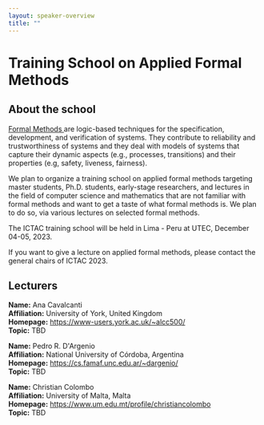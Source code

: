 ```yaml
---
layout: speaker-overview
title: ""
---
```


# Training School on Applied Formal Methods 

## About the  school

<a href = "https://www.fmeurope.org/formalmethods/" target="_blank"> Formal Methods </a> are logic-based techniques for the specification, development, and verification of systems.
They contribute to reliability and trustworthiness of systems and 
they deal with models of systems that capture their dynamic aspects (e.g., processes, transitions) and their properties (e.g, safety, liveness, fairness).

We plan to organize a training school on applied formal methods targeting master students, Ph.D. students, early-stage researchers, and lectures in the field of computer science and mathematics that are not familiar with formal methods and want to get a taste of what formal methods is. We plan to do so, via various lectures on selected formal methods. 

The ICTAC training school will be held in Lima - Peru at UTEC, December 04-05, 2023.   

If you want to give a lecture on applied formal methods, please contact the general chairs of ICTAC 2023.

## Lecturers

<div class="container">
<div class="row justify-content-start p-3">
  <!--  <div class="col-sm-2">
        <a href="/2022/speakers/AnaCavalcanti/">
            <div class="speakers-hover"></div>
            <img src="/2022/assets/img/people/small-AnaCavalcanti.jpg" alt="Ana Cavalcanti" title="Ana Cavalcanti" width="150"/>
        </a>
    </div> -->
    <div class="col-sm-10">
        <p><b>Name:</b>  Ana Cavalcanti <br/>
        <b>Affiliation:</b> University of York, United Kingdom <br/>
         <b>Homepage:</b> <a href="https://www-users.york.ac.uk/~alcc500/" target="_blank">https://www-users.york.ac.uk/~alcc500/</a> <br/>
        <b>Topic:</b> TBD </p> 
    </div>
</div>
<div class="row justify-content-start p-3">
      <!-- <div class="col-sm-2">
       <a href="/2022/speakers/PedroDArgenio/">
            <div class="speakers-hover"></div>
            <img src="/2022/assets/img/people/small-PedroDArgenio.jpg" alt="Pedro R. D'Argenio" title="Pedro R. D'Argenio" width="150"/>
        </a>
    </div> -->
    <div class="col-sm-10">
        <p><b>Name:</b> Pedro R. D'Argenio <br/>
        <b>Affiliation:</b> National University of Córdoba, Argentina <br/>
        <b>Homepage:</b> <a href="https://cs.famaf.unc.edu.ar/~dargenio/" target="_blank">https://cs.famaf.unc.edu.ar/~dargenio/</a> <br/>
        <b>Topic:</b> TBD </p> 
    </div>
</div>  
<div class="row justify-content-start p-3">
      <!-- <div class="col-sm-2">
       <a href="/2022/speakers/ChristianColombo/">
            <div class="speakers-hover"></div>
            <img src="/2022/assets/img/people/small-ChristianColombo.jpg" alt="Christian Colombo" title="Christian Colombo" width="150"/>
        </a>
    </div> -->
    <div class="col-sm-10">
        <p><b>Name:</b> Christian Colombo <br/>
        <b>Affiliation:</b> University of Malta, Malta <br/>
        <b>Homepage:</b> <a href="https://www.um.edu.mt/profile/christiancolombo" target="_blank"> https://www.um.edu.mt/profile/christiancolombo</a> <br/>
        <b>Topic:</b> TBD </p> 
    </div>
</div>

